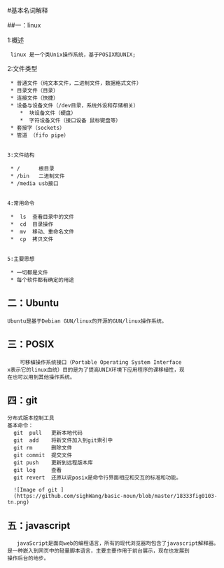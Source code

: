 #基本名词解释

##一：linux

   1:概述

     linux 是一个类Unix操作系统，基于POSIX和UNIX;


   2:文件类型

     * 普通文件（纯文本文件，二进制文件，数据格式文件）
     * 目录文件（目录）
     * 连接文件（快捷）
     * 设备与设备文件（/dev目录，系统外设和存储相关）
        *  块设备文件（硬盘）
        *  字符设备文件（接口设备 鼠标键盘等）
     * 套接字（sockets）
     * 管道 （fifo pipe）


    3:文件结构

     * /      根目录
     * /bin   二进制文件
     * /media usb接口


    4:常用命令  

     *  ls  查看目录中的文件
     *  cd  目录操作
     *  mv  移动、重命名文件
     *  cp  拷贝文件


    5:主要思想

     * 一切都是文件
     * 每个软件都有确定的用途


## 二：Ubuntu

    Ubuntu是基于Debian GUN/linux的开源的GUN/linux操作系统。


## 三：POSIX
        可移植操作系统接口（Portable Operating System Interface
    x表示它的linux血统）目的是为了提高UNIX环境下应用程序的课移植性，现
    在也可以用到其他操作系统。
## 四：git  
    分布式版本控制工具
    基本命令：
      git  pull   更新本地代码
      git  add    将新文件加入到git索引中
      git rm      删除文件
      git commit  提交文件
      git push    更新到远程版本库
      git log     查看
      git revert  还原以说posix是命令行界面相应和交互的标准和功能。

      ![Image of git ]
      (https://github.com/sighWang/basic-noun/blob/master/18333fig0103-tn.png)
## 五：javascript
       javaScript是面向web的编程语言，所有的现代浏览器均包含了javascript解释器。
    是一种嵌入到网页中的轻量脚本语言，主要主要作用于前台展示，现在也发展到
    操作后台的地步。
